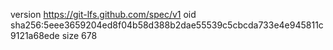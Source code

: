 version https://git-lfs.github.com/spec/v1
oid sha256:5eee3659204ed8f04b58d388b2dae55539c5cbcda733e4e945811c9121a68ede
size 678

